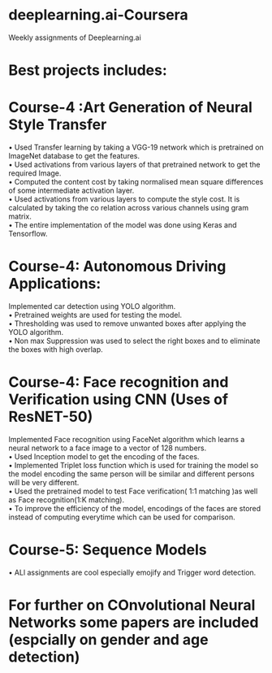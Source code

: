 # deeplearning.ai-Coursera
Weekly assignments of Deeplearning.ai
# Best projects includes:
# Course-4 :Art Generation of Neural Style Transfer</br>

• Used Transfer learning by taking a VGG-19 network which is pretrained on ImageNet database to get the features.</br>
• Used activations from various layers of that pretrained network to get the required Image.</br>
• Computed the content cost by taking normalised mean square differences of some intermediate activation layer.</br>
• Used activations from various layers to compute the style cost. It is calculated by taking the co relation across various channels using gram matrix.</br>
• The entire implementation of the model was done using Keras and Tensorflow.</br>
# Course-4: Autonomous Driving Applications: </br>
Implemented car detection using YOLO algorithm.</br>
• Pretrained weights are used for testing the model. </br>
• Thresholding was used to remove unwanted boxes after applying the YOLO algorithm.</br>
• Non max Suppression was used to select the right boxes and to eliminate the boxes with high overlap.</br>
# Course-4: Face recognition and Verification using CNN (Uses of ResNET-50) </br>
Implemented Face recognition using FaceNet algorithm which learns a neural network to a face image to a vector of 128 numbers. </br>
• Used Inception model to get the encoding of the faces.</br>
• Implemented Triplet loss function which is used for training the model so the model encoding the same person will be similar and different persons will be very different.</br>
• Used the pretrained model to test Face verification( 1:1 matching )as well as Face recognition(1:K matching).</br>
• To improve the efficiency of the model, encodings of the faces are stored instead of computing everytime which can be used for comparison.</br>
# Course-5: Sequence Models </br>
• ALl assignments are cool especially emojify and Trigger word detection.
# For further on COnvolutional Neural Networks some papers are included (espcially on gender and age detection)
